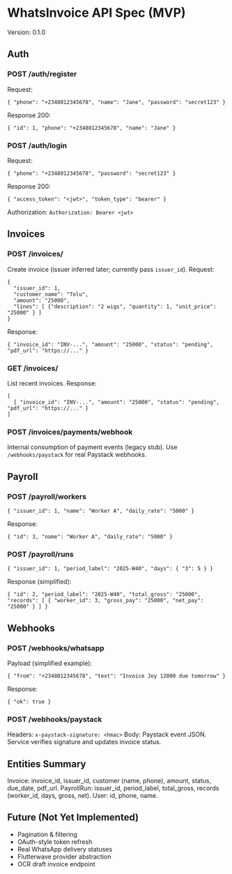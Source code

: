 # WhatsInvoice API Spec (MVP)

Version: 0.1.0

## Auth

### POST /auth/register
Request:
```
{ "phone": "+2348012345678", "name": "Jane", "password": "secret123" }
```
Response 200:
```
{ "id": 1, "phone": "+2348012345678", "name": "Jane" }
```

### POST /auth/login
Request:
```
{ "phone": "+2348012345678", "password": "secret123" }
```
Response 200:
```
{ "access_token": "<jwt>", "token_type": "bearer" }
```

Authorization: `Authorization: Bearer <jwt>`

## Invoices

### POST /invoices/
Create invoice (issuer inferred later; currently pass `issuer_id`).
Request:
```
{
  "issuer_id": 1,
  "customer_name": "Tolu",
  "amount": "25000",
  "lines": [ {"description": "2 wigs", "quantity": 1, "unit_price": "25000" } ]
}
```
Response:
```
{ "invoice_id": "INV-...", "amount": "25000", "status": "pending", "pdf_url": "https://..." }
```

### GET /invoices/
List recent invoices.
Response:
```
[
  { "invoice_id": "INV-...", "amount": "25000", "status": "pending", "pdf_url": "https://..." }
]
```

### POST /invoices/payments/webhook
Internal consumption of payment events (legacy stub). Use `/webhooks/paystack` for real Paystack webhooks.

## Payroll

### POST /payroll/workers
```
{ "issuer_id": 1, "name": "Worker A", "daily_rate": "5000" }
```
Response:
```
{ "id": 3, "name": "Worker A", "daily_rate": "5000" }
```

### POST /payroll/runs
```
{ "issuer_id": 1, "period_label": "2025-W40", "days": { "3": 5 } }
```
Response (simplified):
```
{ "id": 2, "period_label": "2025-W40", "total_gross": "25000", "records": [ { "worker_id": 3, "gross_pay": "25000", "net_pay": "25000" } ] }
```

## Webhooks

### POST /webhooks/whatsapp
Payload (simplified example):
```
{ "from": "+2348012345678", "text": "Invoice Joy 12000 due tomorrow" }
```
Response:
```
{ "ok": true }
```

### POST /webhooks/paystack
Headers: `x-paystack-signature: <hmac>`
Body: Paystack event JSON. Service verifies signature and updates invoice status.

## Entities Summary

Invoice: invoice_id, issuer_id, customer (name, phone), amount, status, due_date, pdf_url.
PayrollRun: issuer_id, period_label, total_gross, records (worker_id, days, gross, net).
User: id, phone, name.

## Future (Not Yet Implemented)
- Pagination & filtering
- OAuth-style token refresh
- Real WhatsApp delivery statuses
- Flutterwave provider abstraction
- OCR draft invoice endpoint
